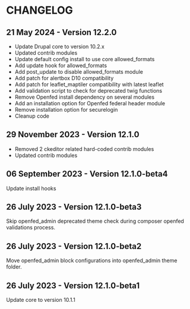 CHANGELOG
=========

21 May 2024 - Version 12.2.0
------------------------------
- Update Drupal core to version 10.2.x
- Updated contrib modules
- Update default config install to use core allowed_formats
- Add update hook for allowed_formats
- Add post_update to disable allowed_formats module
- Add patch for alertbox D10 compatibility
- Add patch for leaflet_maptiler compatibility with latest leaflet
- Add validation script to check for deprecated twig functions
- Remove Openfed install dependency on several modules
- Add an installation option for Openfed federal header module
- Remove installation option for securelogin
- Cleanup code

29 November 2023 - Version 12.1.0
------------------------------

- Removed 2 ckeditor related hard-coded contrib modules
- Updated contrib modules

06 September 2023 - Version 12.1.0-beta4
------------------------------
  Update install hooks

26 July 2023 - Version 12.1.0-beta3
------------------------------
  Skip openfed_admin deprecated theme check during composer openfed validations process.


26 July 2023 - Version 12.1.0-beta2
------------------------------
  Move openfed_admin block configurations into openfed_admin theme folder.


26 July 2023 - Version 12.1.0-beta1
------------------------------
  Update core to version 10.1.1
